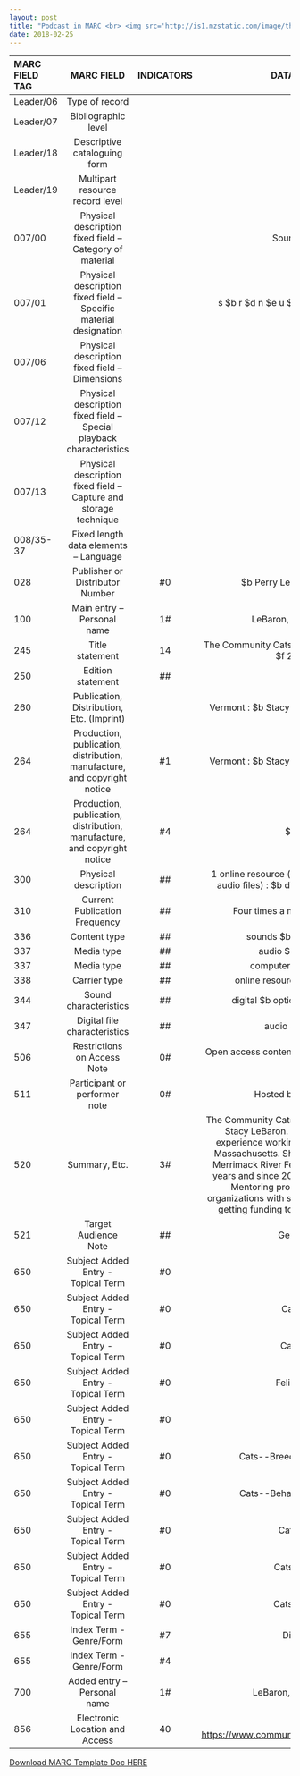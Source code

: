 ```yaml
---
layout: post
title: "Podcast in MARC <br> <img src='http://is1.mzstatic.com/image/thumb/Music62/v4/73/9e/ba/739eba45-1fbb-1b23-4fd7-8b08402c8a44/source/1200x630bb.jpg' height='300' width='300'>"
date: 2018-02-25
---
```


| MARC FIELD TAG | MARC FIELD  | INDICATORS  | DATA RECORDED |
|:-----|:-----:|:-----:|:-----:|
| Leader/06 | Type of record | | |
| Leader/07 | Bibliographic level |   |  | 
| Leader/18 | Descriptive cataloguing form |   | | 
| Leader/19 | Multipart resource record level  |   | |
| 007/00 | Physical description fixed field – Category of material |   | Sound Recording |
| 007/01 | Physical description fixed field – Specific material designation |   | s $b r $d n $e u $f n $h n $i n $j n $k n $l n  |
| 007/06 | Physical description fixed field – Dimensions |   | $g z |
| 007/12 | Physical description fixed field – Special playback characteristics  |   | $m u |
| 007/13 | Physical description fixed field – Capture and storage technique  |   | $n d |
| 008/35-37 | Fixed length data elements – Language  |   | o |
| 028 | Publisher or Distributor Number  | #0 | $b Perry LeBaron Ventures, LLC |
| 100 | Main entry – Personal name  | 1#  | LeBaron, Stacy, $e creator. |
| 245 | Title statement  | 14 | The Community Cats Podcast / $c Stacy LeBaron, $f 2016-2018. |
| 250 | Edition statement | ##  |  |
| 260 | Publication, Distribution, Etc. (Imprint) | | Vermont : $b Stacy LeBaron, $c 2016 June 18.  |
| 264 | Production, publication, distribution, manufacture, and copyright notice  | #1  | Vermont : $b Stacy LeBaron, $c 2016 June 18.   |
| 264 | Production, publication, distribution, manufacture, and copyright notice  | #4  | $c © 2017 |
| 300 | Physical description  | ##  | 1 online resource (podcast webpage with 240 audio files) : $b digital HTML and MP3 files. |
| 310 | Current Publication Frequency | ## | Four times a month, $b 2016-2018 |
| 336 | Content type  | ## | sounds $b snd $2 rdacontent |
| 337 | Media type | ## | audio $b s $2 rdamedia |
| 337 | Media type | ## | computer $b c $2 rdamedia |
| 338 | Carrier type | ##  | online resource $b cr $2 rdacarrier |
| 344 | Sound characteristics  | ##  | digital $b optical $g surround $2 rda |
| 347 | Digital file characteristics  | ##  | audio $b mp3 $2 rda |
| 506 | Restrictions on Access Note | 0# | Open access content $f Open access content $2 star |
| 511 | Participant or performer note | 0#  | Hosted by Stacy LeBaron. |
| 520 | Summary, Etc.  | 3# | The Community Cats Podcast is the brainchild of Stacy LeBaron. Stacy has over 20 years experience working with Community Cats in Massachusetts. She was the President of the Merrimack River Feline Rescue Society for 14 years and since 2011 she has run the MRFRS Mentoring program assisting over 80 organizations with setting up TNR programs and getting funding to support those programs.  |
| 521 | Target Audience Note | ## | General public  |
| 650 | Subject Added Entry - Topical Term | #0 | Cats.  |
| 650 | Subject Added Entry - Topical Term | #0 | Cats--Food.  |
| 650 | Subject Added Entry - Topical Term | #0 | Cat adoption.  |
| 650 | Subject Added Entry - Topical Term | #0 | Feline diabetes.  |
| 650 | Subject Added Entry - Topical Term | #0 | Kittens.  |
| 650 | Subject Added Entry - Topical Term | #0 | Cats--Breeding--Societies, etc.  |
| 650 | Subject Added Entry - Topical Term | #0 | Cats--Behavior--United States.  |
| 650 | Subject Added Entry - Topical Term | #0 | Cats--Health.  |
| 650 | Subject Added Entry - Topical Term | #0 | Cats--Nutrition. |
| 650 | Subject Added Entry - Topical Term | #0 | Cats--Behavior. |
| 655 | Index Term - Genre/Form | #7 | Digital audio |
| 655 | Index Term - Genre/Form | #4 | Sound |
| 700 | Added entry – Personal name  | 1#  | LeBaron, Stacy $e creator. |
| 856 | Electronic Location and Access | 40 | $u https://www.communitycatspodcast.com/podcast/ |



<p><a class="dwnld-btn" href="https://docs.google.com/document/d/1mEFz8-0lssQ4syBu6woF0ZzfSQJmGnQCTZ0qOX-7MqE/edit?usp=sharing" target="_blank">Download MARC Template Doc HERE</a></p>
